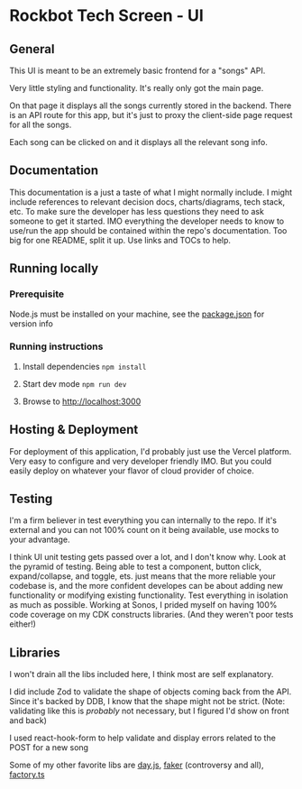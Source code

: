 # Rockbot Tech Screen - UI

## General

This UI is meant to be an extremely basic frontend for a "songs" API.

Very little styling and functionality. It's really only got the main page.

On that page it displays all the songs currently stored in the backend. There is an API route for this app, but it's just to proxy the client-side page request for all the songs.

Each song can be clicked on and it displays all the relevant song info.

## Documentation

This documentation is a just a taste of what I might normally include. I might include references to relevant decision docs, charts/diagrams, tech stack, etc. To make sure the developer has less questions they need to ask someone to get it started. IMO everything the developer needs to know to use/run the app should be contained within the repo's documentation. Too big for one README, split it up. Use links and TOCs to help.

## Running locally

### Prerequisite
Node.js must be installed on your machine, see the [package.json](./package.json) for version info

### Running instructions

1. Install dependencies
`npm install`

2. Start dev mode
`npm run dev`

3. Browse to [http://localhost:3000](http://localhost:3000)

## Hosting & Deployment

For deployment of this application, I'd probably just use the Vercel platform. Very easy to configure and very developer friendly IMO. But you could easily deploy on whatever your flavor of cloud provider of choice.

## Testing

I'm a firm believer in test everything you can internally to the repo. If it's external and you can not 100% count on it being available, use mocks to your advantage.

I think UI unit testing gets passed over a lot, and I don't know why. Look at the pyramid of testing. Being able to test a component, button click, expand/collapse, and toggle, ets. just means that the more reliable your codebase is, and the more confident developes can be about adding new functionality or modifying existing functionality. Test everything in isolation as much as possible. Working at Sonos, I prided myself on having 100% code coverage on my CDK constructs libraries. (And they weren't poor tests either!)

## Libraries

I won't drain all the libs included here, I think most are self explanatory. 

I did include Zod to validate the shape of objects coming back from the API. Since it's backed by DDB, I know that the shape might not be strict. (Note: validating like this is _probably_ not necessary, but I figured I'd show on front and back)

I used react-hook-form to help validate and display errors related to the POST for a new song

Some of my other favorite libs are [day.js](https://day.js.org), [faker](https://fakerjs.dev) (controversy and all), [factory.ts](https://github.com/willryan/factory.ts)

